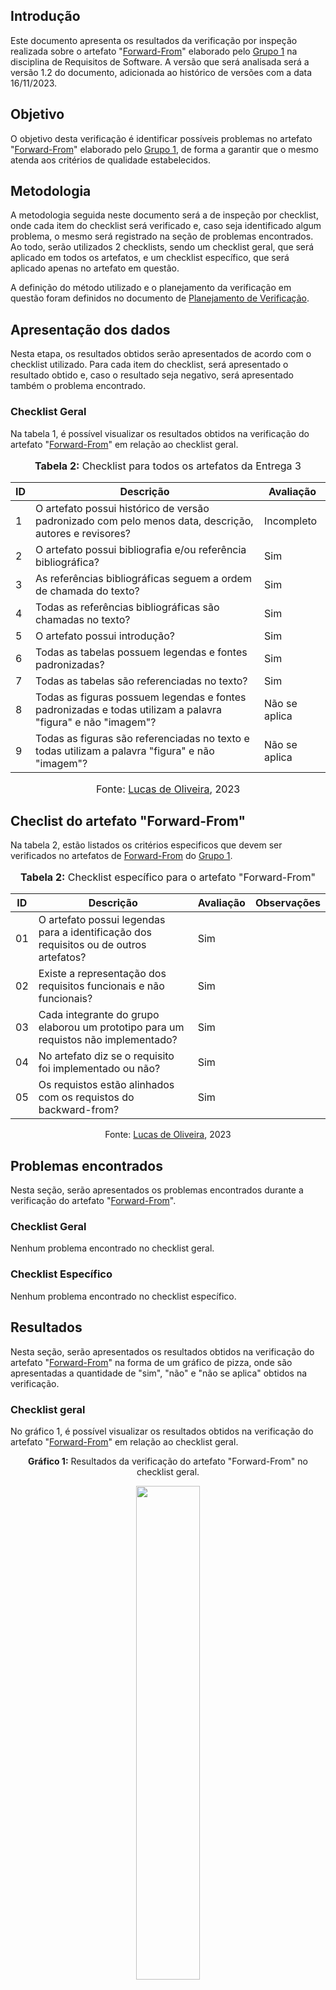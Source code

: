 


## Introdução 

Este documento apresenta os resultados da verificação por inspeção realizada sobre o artefato "[Forward-From](https://github.com/Requisitos-de-Software/2023.2-Economia-DF/blob/main/docs/rastreabilidade/forward_from.md)" elaborado pelo [Grupo 1](https://interacao-humano-computador.github.io/2023.2-NotaLegal/) na disciplina de Requisitos de Software. A versão que será analisada será a versão 1.2 do documento, adicionada ao histórico de versões com a data 16/11/2023.

## Objetivo

O objetivo desta verificação é identificar possíveis problemas no artefato "[Forward-From](https://github.com/Requisitos-de-Software/2023.2-Economia-DF/blob/main/docs/rastreabilidade/forward_from.md)" elaborado pelo [Grupo 1](https://interacao-humano-computador.github.io/2023.2-NotaLegal/), de forma a garantir que o mesmo atenda aos critérios de qualidade estabelecidos.

## Metodologia 

A metodologia seguida neste documento será a de inspeção por checklist, onde cada item do checklist será verificado e, caso seja identificado algum problema, o mesmo será registrado na seção de problemas encontrados. Ao todo, serão utilizados 2 checklists, sendo um checklist geral, que será aplicado em todos os artefatos, e um checklist específico, que será aplicado apenas no artefato em questão.

A definição do método utilizado e o planejamento da verificação em questão foram definidos no documento de [Planejamento de Verificação](https://github.com/Requisitos-de-Software/2023.2-Economia-DF/blob/main/docs/verificacao/Grupo-01/Entrega-06/planejamento-verificacao-e6-grupo1.md).

## Apresentação dos dados

Nesta etapa, os resultados obtidos serão apresentados de acordo com o checklist utilizado. Para cada item do checklist, será apresentado o resultado obtido e, caso o resultado seja negativo, será apresentado também o problema encontrado.

### Checklist Geral

Na tabela 1, é possível visualizar os resultados obtidos na verificação do artefato "[Forward-From](https://github.com/Requisitos-de-Software/2023.2-Economia-DF/blob/main/docs/rastreabilidade/forward_from.md)" em relação ao checklist geral.


<div align="center">
<font size="3"><p style="text-align: center"><b>Tabela 2:</b> Checklist para todos os artefatos da Entrega 3</p></font>

<table>
  <thead>
    <tr>
      <th>ID</th>
      <th>Descrição</th>
      <th>Avaliação</th>
    </tr>
  </thead>
  <tbody>
    <tr>
      <td>1</td>
      <td>O artefato possui histórico de versão padronizado com pelo menos data, descrição, autores e revisores?</td>
      <td>Incompleto</td>
    </tr>
    <tr>
      <td>2</td>
      <td>O artefato possui bibliografia e/ou referência bibliográfica?  </td>
      <td>Sim</td>
    </tr>
    <tr>
      <td>3</td>
      <td>As referências bibliográficas seguem a ordem de chamada do texto? </td>
      <td>Sim</td>
    </tr>
    <tr>
      <td>4</td>
      <td>Todas as referências bibliográficas são chamadas no texto? </td>
      <td>Sim</td>
    </tr>
    <tr>
      <td>5</td>
      <td>O artefato possui introdução? </td>
      <td>Sim</td>
    </tr>
    <tr>
      <td>6</td>
      <td>Todas as tabelas possuem legendas e fontes padronizadas? </td>
      <td>Sim</td>
    </tr>
    <tr>
      <td>7</td>
      <td>Todas as tabelas são referenciadas no texto?  </td>
      <td>Sim</td>
    </tr>
    <tr>
      <td>8</td>
      <td>Todas as figuras possuem legendas e fontes padronizadas e todas utilizam a palavra "figura" e não "imagem"?  </td>
      <td>Não se aplica</td>
    </tr>
    <tr>
      <td>9</td>
      <td>Todas as figuras são referenciadas no texto e todas utilizam a palavra "figura" e não "imagem"? </td>
      <td>Não se aplica</td>
    </tr>
  </tbody>
</table>

<font size="3"><p style="text-align: center">Fonte: <a href="https://github.com/LucasOliveiraDiasMarquesFerreira">Lucas de Oliveira</a>, 2023</p></font>
</div>




</div>


## Checlist do artefato "Forward-From"

Na tabela 2, estão listados os critérios especificos que devem ser verificados no artefatos de [Forward-From](https://github.com/Requisitos-de-Software/2023.2-Economia-DF/blob/main/docs/rastreabilidade/forward_from.md) do [Grupo 1](https://requisitos-de-software.github.io/2023.2-Economia-DF/).


<div align="center">
<font size="3"><p style="text-align: center"><b>Tabela 2:</b> Checklist específico para o artefato "Forward-From"</p></font>

<center>
<table>
    <thead>
        <tr>
            <th>ID</th>
            <th>Descrição</th>
            <th>Avaliação</th>
            <th>Observações</th>
        </tr>
    </thead>
    <tbody>
        <tr>
            <td>01</td>
            <td>O artefato possui legendas para a identificação dos requisitos ou de outros artefatos?</td>
            <td>Sim</td>
        </tr>
        <tr>
            <td>02</td>
            <td>Existe a representação dos requisitos funcionais e não funcionais?</td>
            <td>Sim</td>
        </tr>
        <tr>
            <td>03</td>
            <td>Cada integrante do grupo elaborou um prototipo para um requistos não implementado?</td>
            <td>Sim</td>
        </tr>
        <tr>
            <td>04</td>
            <td>No artefato diz se o requisito foi implementado ou não?</td>
            <td>Sim</td>
        </tr>
        <tr>
            <td>05</td>
            <td>Os requistos estão alinhados com os requistos do backward-from?</td>
            <td>Sim</td>
        </tr>
    </tbody>
</table>
<p style="text-align: center">Fonte: <a href="https://github.com/LucasOliveiraDiasMarquesFerreira">Lucas de Oliveira</a>, 2023</p>
</center>
</div>



## Problemas encontrados

Nesta seção, serão apresentados os problemas encontrados durante a verificação do artefato "[Forward-From](https://github.com/Requisitos-de-Software/2023.2-Economia-DF/blob/main/docs/rastreabilidade/forward_from.md)".

### Checklist Geral

Nenhum problema encontrado no checklist geral.

### Checklist Específico

Nenhum problema encontrado no checklist específico.

## Resultados

Nesta seção, serão apresentados os resultados obtidos na verificação do artefato "[Forward-From](https://github.com/Requisitos-de-Software/2023.2-Economia-DF/blob/main/docs/rastreabilidade/forward_from.md)" na forma de um gráfico de pizza, onde são apresentadas a quantidade de "sim", "não" e "não se aplica" obtidos na verificação.

### Checklist geral

No gráfico 1, é possível visualizar os resultados obtidos na verificação do artefato "[Forward-From](https://github.com/Requisitos-de-Software/2023.2-Economia-DF/blob/main/docs/rastreabilidade/forward_from.md)" em relação ao checklist geral.

<div align="center">
  <p><b>Gráfico 1:</b> Resultados da verificação do artefato "Forward-From" no checklist geral.</p>

  <img src="" style="width: 45%;">

<p><b>Fonte:</b> Lucas de OLiveira, 2023.</p>
</div>

### Checklist específico

No gráfico 2, é possível visualizar os resultados obtidos na verificação do artefato "[Forward-From](https://github.com/Requisitos-de-Software/2023.2-Economia-DF/blob/main/docs/rastreabilidade/forward_from.md)" em relação ao checklist específico.

<div align="center">
  <p><b>Gráfico 2:</b> Resultados da verificação do artefato "Forward-From" no checklist específico.</p>

  <img src="" style="width: 45%;">

<p><b>Fonte:</b> Lucas de Oliveira, 2023.</p>

</div>

## Bibliografia
> Oliveira, Lucas. VIEIRA, Zenilda. [Planejamento de Verificação](https://github.com/Requisitos-de-Software/2023.2-Economia-DF/blob/main/docs/verificacao/Grupo-01/Entrega-06/planejamento-verificacao-e6-grupo1.md). FGA, 2023.


## Histórico de Versões

| Versão | Data   | Descrição     | Autor     |  Revisor        |
| :----: | ------ | ------------- | --------- | :-------------: |
| `1.0`  | 25/11/2023 | Criação do documento  | [Lucas de Oliveira](https://github.com/LucasOliveiraDiasMarquesFerreira) | [Gabriel Zaranza](https://github/GZaranza)  |
